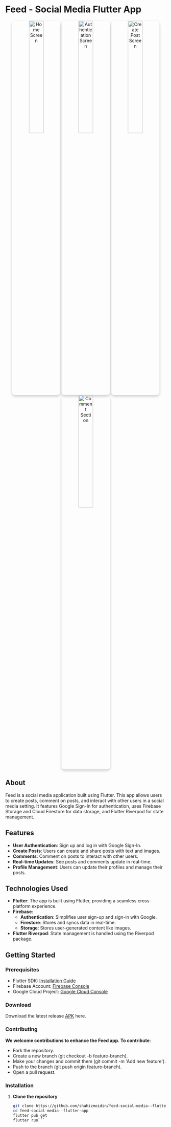 # Feed - Social Media Flutter App

<div align="center">
<img src="https://github.com/user-attachments/assets/8f1dac7b-a8f3-4992-bb02-2200a9f13f1f" alt="Home Screen" style="width: 30%; border-radius: 10px; box-shadow: 0px 4px 8px rgba(0, 0, 0, 0.2);"/>
  <img src="https://github.com/user-attachments/assets/876385af-18fe-4a21-a70e-e918f8d38940" alt="Authentication Screen" style="width: 30%; border-radius: 10px; box-shadow: 0px 4px 8px rgba(0, 0, 0, 0.2);"/>
  <img src="https://github.com/user-attachments/assets/fb0840bc-39e6-4e93-babf-e73af649754e" alt="Create Post Screen" style="width: 30%; border-radius: 10px; box-shadow: 0px 4px 8px rgba(0, 0, 0, 0.2);"/>
  <img src="https://github.com/user-attachments/assets/cf5017c1-1f1b-4426-a96e-1844db383f0a" alt="Comment Section" style="width: 30%; border-radius: 10px; box-shadow: 0px 4px 8px rgba(0, 0, 0, 0.2);"/>
</div>

## About

Feed is a social media application built using Flutter. This app allows users to create posts, comment on posts, and interact with other users in a social media setting. It features Google Sign-In for authentication, uses Firebase Storage and Cloud Firestore for data storage, and Flutter Riverpod for state management.

## Features

- **User Authentication**: Sign up and log in with Google Sign-In.
- **Create Posts**: Users can create and share posts with text and images.
- **Comments**: Comment on posts to interact with other users.
- **Real-time Updates**: See posts and comments update in real-time.
- **Profile Management**: Users can update their profiles and manage their posts.

## Technologies Used

- **Flutter**: The app is built using Flutter, providing a seamless cross-platform experience.
- **Firebase**: 
  - **Authentication**: Simplifies user sign-up and sign-in with Google.
  - **Firestore**: Stores and syncs data in real-time.
  - **Storage**: Stores user-generated content like images.
- **Flutter Riverpod**: State management is handled using the Riverpod package.

## Getting Started

### Prerequisites

- Flutter SDK: [Installation Guide](https://flutter.dev/docs/get-started/install)
- Firebase Account: [Firebase Console](https://console.firebase.google.com/)
- Google Cloud Project: [Google Cloud Console](https://console.cloud.google.com/)

### Download

Download the latest release [APK](https://github.com/shahizmoidin/feed-social-media--flutter-app/releases/tag/v1.0.0) here.

### Contributing
**We welcome contributions to enhance the Feed app. To contribute**:

- Fork the repository.
- Create a new branch (git checkout -b feature-branch).
- Make your changes and commit them (git commit -m 'Add new feature').
- Push to the branch (git push origin feature-branch).
- Open a pull request.


### Installation

1. **Clone the repository**
   ```bash
   git clone https://github.com/shahizmoidin/feed-social-media--flutter-app.git
   cd feed-social-media--flutter-app
   flutter pub get
   flutter run```



